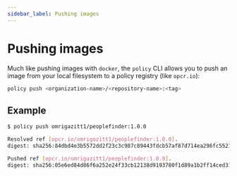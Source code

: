 ```yaml
---
sidebar_label: Pushing images
---
```


# Pushing images

Much like pushing images with `docker`, the `policy` CLI allows you to push an image 
from your local filesystem to a policy registry (like `opcr.io`):

```bash
policy push <organization-name>/<repository-name>:<tag>
```

## Example

```bash
$ policy push omrigazitt1/peoplefinder:1.0.0

Resolved ref [opcr.io/omrigazitt1/peoplefinder:1.0.0].
digest: sha256:84dbd4e3b5572dd2f23c3c987c89443fdcb57af87d714ea296fc552192fb17e9

Pushed ref [opcr.io/omrigazitt1/peoplefinder:1.0.0].
digest: sha256:05e6ed84d86f6a252e24f33cb12138d9193780f1d89a1b2ff14ced315fdf8481
```
